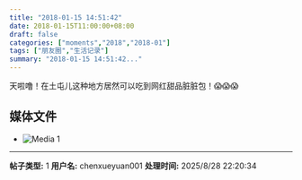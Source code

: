 ```yaml
---
title: "2018-01-15 14:51:42"
date: 2018-01-15T11:00:00+08:00
draft: false
categories: ["moments","2018","2018-01"]
tags: ["朋友圈","生活记录"]
summary: "2018-01-15 14:51:42..."
---
```


天啦噜！在土屯儿这种地方居然可以吃到网红甜品脏脏包！😱😱😱

## 媒体文件

- ![Media 1](/Moments/photos/2018-01-15/201801151451420.jpg)

---

**帖子类型:** 1
**用户名:** chenxueyuan001
**处理时间:** 2025/8/28 22:20:34